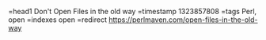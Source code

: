 =head1 Don't Open Files in the old way
=timestamp 1323857808
=tags Perl, open
=indexes open
=redirect https://perlmaven.com/open-files-in-the-old-way
